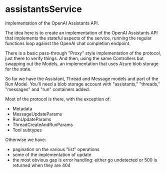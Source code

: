 # assistantsService
Implementation of the OpenAI Assistants API.

The idea here is to create an implementation of the OpenAI Assistants API that implements the stateful aspects of the service, running the regular functions loop against the OpenAI chat completion endpoint.

There is a basic pass-through "Proxy" style implementation of the protocol, just there to verify things. And then, using the same Controllers but swapping out the Models, an implementation that uses Azure blob storage for the state.

So far we have the Assistant, Thread and Message models and part of the Run Model. You'll need a blob storage account with "assistants," "threads," "messages" and "run" containers added.

Most of the protocol is there, with the exception of:

- Metadata
- MessageUpdateParams
- RunUpdateParams
- ThreadCreateAndRunParams
- Tool subtypes

Otherwise we have:
- pagination on the various "list" operations
- some of the implementation of update
- the most obvious gap is error handling: either go undetected or 500 is returned when they are 404
